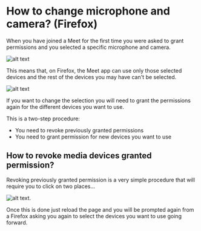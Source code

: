 # How to change microphone and camera? (Firefox)

When you have joined a Meet for the first time you were asked to grant permissions and you selected a specific microphone and camera.

![alt text](https://meet-cdn.azureedge.net/assets/help/en/firefox-permissions-mac.png?v=1 "Firefox permissions screen")

This means that, on Firefox, the Meet app can use only those selected devices and the rest of the devices you may have can't be selected. 

![alt text](https://meet-cdn.azureedge.net/assets/help/en/firefox-device-config.png?v=1 "Meet device configuration screen on Firefox")

If you want to change the selection you will need to grant the permissions again for the different devices you want to use.

This is a two-step procedure:

- You need to revoke previously granted permissions
- You need to grant permission for new devices you want to use

## How to revoke media devices granted permission? 

Revoking previously granted permission is a very simple procedure that will require you to click on two places...

![alt text](https://meet-cdn.azureedge.net/assets/help/en/firefox-perm-revoke-mac.png?v=1 "Revoking granted browser permissions").

Once this is done just reload the page and you will be prompted again from a Firefox asking you again to select the devices you want to use going forward.

